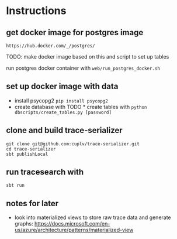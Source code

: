 Instructions
============

get docker image for postgres image
-----------------------------------
```
https://hub.docker.com/_/postgres/
```
TODO: make docker image based on this and script to set up tables

run postgres docker container with ``web/run_postgres_docker.sh``

set up docker image with data
-----------------------------
* install psycopg2 ``pip install psycopg2``
* create database with TODO * create tables with ``python dbscripts/create_tables.py [password]``



clone and build trace-serializer
--------------------------------
```
git clone git@github.com:cuplv/trace-serializer.git
cd trace-serializer
sbt publishLocal
```

run tracesearch with
--------------------

```
sbt run
```


notes for later
---------------
* look into materialized views to store raw trace data and generate graphs: https://docs.microsoft.com/en-us/azure/architecture/patterns/materialized-view
